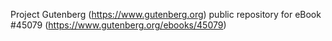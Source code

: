 Project Gutenberg (https://www.gutenberg.org) public repository for eBook #45079 (https://www.gutenberg.org/ebooks/45079)
